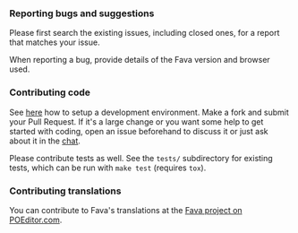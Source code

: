 ###  Reporting bugs and suggestions

Please first search the existing issues, including closed ones, for a report
that matches your issue.

When reporting a bug, provide details of the Fava version and browser used.

### Contributing code

See [here](https://beancount.github.io/fava/development.html) how to setup a
development environment.  Make a fork and submit your Pull Request. If it's a
large change or you want some help to get started with coding, open an issue
beforehand to discuss it or just ask about it in the
[chat](https://gitter.im/beancount/fava).

Please contribute tests as well. See the `tests/` subdirectory for existing
tests, which can be run with `make test` (requires `tox`).

### Contributing translations

You can contribute to Fava's translations at the [Fava project on
POEditor.com](https://poeditor.com/projects/view?id=90283).
